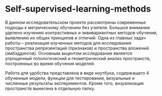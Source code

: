 # Self-supervised-learning-methods
В данном исследовательском проекте рассмотрены современные подходы к метрическому обучению без учителя. Большое внимание уделено изучению контрастивных и эквивариантных методов обучения, выявлению их общих принципов и отличий. Одна из главных
задач работы – реализация изученных методов для исследования пространства репрезентаций (признаков) и пространства вложений (эмбэддингов). Основным акцентом исследования
является упрощенный топологический и геометрический анализ пространств, построенных
во время обучения моделей.

Работа для удобства представлена в виде ноутбука, содержащего 4 обученные модели, функции для тестирования, визуальные и численные результаты экспериментов. Кроме того, визуализация пространств вынесена в отдельную папку.
